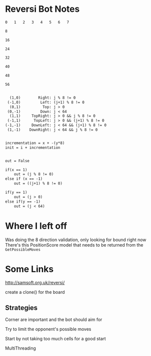 # Reversi Bot Notes



```txt
0   1   2   3   4   5   6   7

8

16

24

32

40

48

56
```



```txt

  (1,0)        Right: j % 8 != 0
 (-1,0)         Left: (j+1) % 8 != 0
  (0,1)          Top: j > 0
 (0,-1)         Down: j < 64
  (1,1)     TopRight: j > 0 && j % 8 != 0
 (-1,1)      TopLeft: j > 0 && (j+1) % 8 != 0
(-1,-1)     DownLeft: j < 64 && (j+1) % 8 != 0
 (1,-1)    DownRight: j < 64 && j % 8 != 0


incrementation = x + -(y*8)
init = i + incrementation


out = False

if(x == 1)
	out = (j % 8 != 0)
else if (x == -1)
	out = ((j+1) % 8 != 0)

if(y == 1)
	out = (j > 0)
else if(y == -1)
	out = (j < 64)

```









































# Where I left off
Was doing the 8 direction validation, only looking for bound right now
There's this PositionScore model that needs to be returned from the `GetPossibleMoves`


# Some Links
http://samsoft.org.uk/reversi/





























create a clone() for the board









## Strategies

Corner are important and the bot should aim for

Try to limit the opponent's possible moves

Start by not taking too much cells for a good start

MultiThreading
